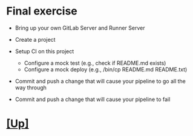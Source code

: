 # Final exercise

- Bring up your own GitLab Server and Runner Server

- Create a project

- Setup CI on this project
  - Configure a mock test (e.g., check if README.md exists)
  - Configure a mock deploy (e.g., /bin/cp README.md README.txt)

- Commit and push a change that will cause your pipeline to go all the way through

- Commit and push a change that will cause your pipeline to fail

# [[Up]](README.md)
